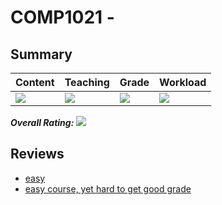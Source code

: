 # COMP1021 - 

<!-- BEGIN INPUT -->

## Summary

| Content | Teaching | Grade | Workload |
| --------- | --------- | --------- | --------- |
| ![](https://github.com/GLGDLY/HKUST_courses_space/images/B.svg) | ![](https://github.com/GLGDLY/HKUST_courses_space/images/A.svg) | ![](https://github.com/GLGDLY/HKUST_courses_space/images/B.svg) | ![](https://github.com/GLGDLY/HKUST_courses_space/images/A.svg) |

***Overall Rating: ![](https://github.com/GLGDLY/HKUST_courses_space/images/A.svg)***

## Reviews

- [ easy](1.md)
- [easy course, yet hard to get good grade](1.md)

<!-- END INPUT -->
